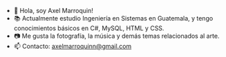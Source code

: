 - 👋 Hola, soy Axel Marroquin!
- 📚 Actualmente estudio Ingeniería en Sistemas en Guatemala, y tengo conocimientos básicos en C#, MySQL, HTML y CSS.
- 📷 Me gusta la fotografía, la música y demás temas relacionados al arte.
- 📫 Contacto: axelmarroquinn@gmail.com
